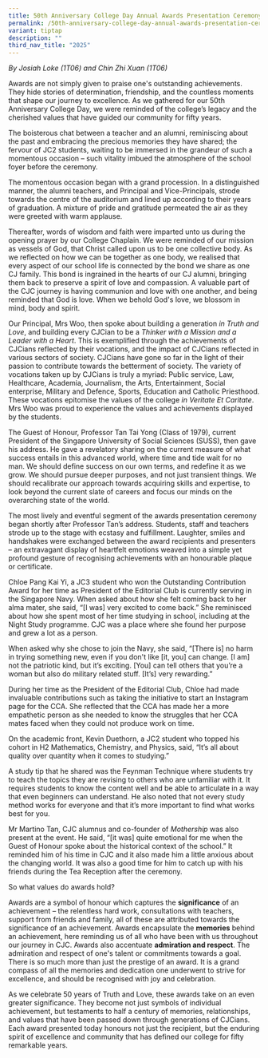 ```yaml
---
title: 50th Anniversary College Day Annual Awards Presentation Ceremony
permalink: /50th-anniversary-college-day-annual-awards-presentation-ceremony/
variant: tiptap
description: ""
third_nav_title: "2025"
---
```

<p><em>By Josiah Loke (1T06) and Chin Zhi Xuan (1T06)</em>
</p>
<p>Awards are not simply given to praise one's outstanding achievements.
They hide stories of determination, friendship, and the countless moments
that shape our journey to excellence. As we gathered for our 50th Anniversary
College Day, we were reminded of the college’s legacy and the&nbsp; cherished
values that have guided our community for fifty years.</p>
<p>The boisterous chat between a teacher and an alumni, reminiscing about
the past and embracing the precious memories they have shared; the fervour
of JC2 students, waiting to be immersed in the grandeur of such a momentous
occasion – such vitality imbued the atmosphere of the school foyer before
the ceremony.</p>
<p>The momentous occasion began with a grand procession. In a distinguished
manner, the alumni teachers, and Principal and Vice-Principals, strode
towards the centre of the auditorium and lined up according to their years
of graduation. A mixture of pride and gratitude permeated the air as they
were greeted with warm applause.</p>
<p>Thereafter, words of wisdom and faith were imparted unto us during the
opening prayer by our College Chaplain. We were reminded of our mission
as vessels of God, that Christ called upon us to be one collective body.
As we reflected on how we can be together as one body, we realised that
every aspect of our school life is connected by the bond we share as one
CJ family. This bond is ingrained in the hearts of our CJ alumni, bringing
them back to preserve a spirit of love and compassion. A valuable part
of the CJC journey is having communion and love with one another, and being
reminded that God is love. When we behold God's love, we blossom in mind,
body and spirit.&nbsp;</p>
<p>Our Principal, Mrs Woo, then spoke about building a generation <em>in Truth and Love</em>,
and building every CJCian to be a <em>Thinker with a Mission and a Leader with a Heart</em>.
This is exemplified through the achievements of CJCians reflected by their
vocations, and the impact of CJCians reflected in various sectors of society.
CJCians have gone so far in the light of their passion to contribute towards
the betterment of society. The variety of vocations taken up by CJCians
is truly a myriad: Public service, Law, Healthcare, Academia, Journalism,
the Arts, Entertainment, Social enterprise, Military and Defence, Sports,
Education and Catholic Priesthood. These vocations epitomise the values
of the college <em>in Veritate Et Caritate</em>. Mrs Woo was proud to experience
the values and achievements displayed by the students.</p>
<p>The Guest of Honour, Professor Tan Tai Yong (Class of 1979), current President
of the Singapore University of Social Sciences (SUSS), then gave his address.
He gave a revelatory sharing on the current measure of what success entails
in this advanced world, where time and tide wait for no man. We should
define success on our own terms, and redefine it as we grow. We should
pursue deeper purposes, and not just transient things. We should recalibrate
our approach towards acquiring skills and expertise, to look beyond the
current slate of careers and focus our minds on the overarching state of
the world.</p>
<p>The most lively and eventful segment of the awards presentation ceremony
began shortly after Professor Tan’s address. Students, staff and teachers
strode up to the stage with ecstasy and fulfillment. Laughter, smiles and
handshakes were exchanged between the award recipients and presenters –
an extravagant display of heartfelt emotions weaved into a simple yet profound
gesture of recognising achievements with an honourable plaque or certificate.</p>
<p>Chloe Pang Kai Yi, a JC3 student who won the Outstanding Contribution
Award for her time as President of the Editorial Club is currently serving
in the Singapore Navy. When asked about how she felt coming back to her
alma mater, she said, “[I was] very excited to come back.” She reminisced
about how she spent most of her time studying in school, including at the
Night Study programme. CJC was a place where she found her purpose and
grew a lot as a person.</p>
<p>When asked why she chose to join the Navy, she said, “[There is] no harm
in trying something new, even if you don't like [it, you] can change. [I
am] not the patriotic kind, but it’s exciting. [You] can tell others that
you’re a woman but also do military related stuff. [It’s] very rewarding.”&nbsp;</p>
<p>During her time as the President of the Editorial Club, Chloe had made
invaluable contributions such as taking the initiative to start an Instagram
page for the CCA. She reflected that the CCA has made her a more empathetic
person as she needed to know the struggles that her CCA mates faced when
they could not produce work on time.&nbsp;</p>
<p>On the academic front, Kevin Duethorn, a JC2 student who topped his cohort
in H2 Mathematics, Chemistry, and Physics, said, “It’s all about quality
over quantity when it comes to studying.”&nbsp;</p>
<p>A study tip that he shared was the Feynman Technique where students try
to teach the topics they are revising to others who are unfamiliar with
it. It requires students to know the content well and be able to articulate
in a way that even beginners can understand. He also noted that not every
study method works for everyone and that it’s more important to find what
works best for you.</p>
<p>Mr Martino Tan, CJC alumnus and co-founder of <em>Mothership</em> was also
present at the event. He said, “[it was] quite emotional for me when the
Guest of Honour spoke about the historical context of the school.” It reminded
him of his time in CJC and it also made him a little anxious about the
changing world. It was also a good time for him to catch up with his friends
during the Tea Reception after the ceremony.&nbsp;</p>
<p>So what values do awards hold?</p>
<p>Awards are a symbol of honour which captures the <strong>significance</strong> of
an achievement – the relentless hard work, consultations with teachers,
support from friends and family, all of these are attributed towards the
significance of an achievement. Awards encapsulate the <strong>memories</strong> behind
an achievement, here reminding us of all who have been with us throughout
our journey in CJC. Awards also accentuate <strong>admiration and respect</strong>.
The admiration and respect of one's talent or commitments towards a goal.
There is so much more than just the prestige of an award. It is a grand
compass of all the memories and dedication one underwent to strive for
excellence, and should be recognised with joy and celebration.</p>
<p>As we celebrate 50 years of Truth and Love, these awards take on an even
greater significance. They become not just symbols of individual achievement,
but testaments to half a century of memories, relationships, and values
that have been passed down through generations of CJCians. Each award presented
today honours not just the recipient, but the enduring spirit of excellence
and community that has defined our college for fifty remarkable years.</p>
<p>
<br>
</p>